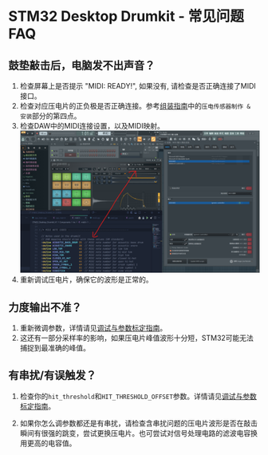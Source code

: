 # STM32 Desktop Drumkit - 常见问题 FAQ

## 鼓垫敲击后，电脑发不出声音？

1. 检查屏幕上是否提示 "MIDI: READY!", 如果没有, 请检查是否正确连接了MIDI接口。
2. 检查对应压电片的正负极是否正确连接。参考[组装指南](../Docs/partsassemble-zh-CN.md)中的`压电传感器制作 & 安装`部分的第四点。
3. 检查DAW中的MIDI连接设置，以及MIDI映射。
    ![MIDI设置](../Images/Debug/FL%20Screenshot.png)
4. 重新调试压电片，确保它的波形是正常的。

## 力度输出不准？

1. 重新微调参数，详情请见[调试与参数标定指南](../Docs/howtodebug-zh-CN.md)。
2. 这还有一部分采样率的影响，如果压电片峰值波形十分短，STM32可能无法捕捉到最准确的峰值。

## 有串扰/有误触发？

1. 检查你的`hit_threshold`和`HIT_THRESHOLD_OFFSET`参数。详情请见[调试与参数标定指南](../Docs/howtodebug-zh-CN.md)。

2. 如果你怎么调参数都还是有串扰，请检查含串扰问题的压电片波形是否在敲击瞬间有很强的跳变，尝试更换压电片。也可尝试对信号处理电路的滤波电容换用更高的电容值。
